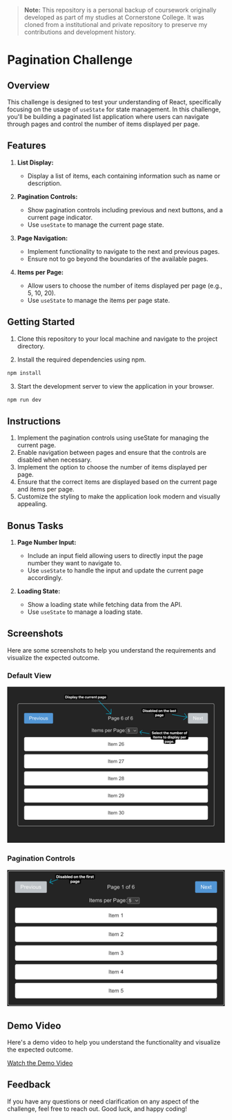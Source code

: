 > **Note:** This repository is a personal backup of coursework originally developed as part of my studies at Cornerstone College. It was cloned from a institutional and private repository to preserve my contributions and development history.

# Pagination Challenge

## Overview
This challenge is designed to test your understanding of React, specifically focusing on the usage of `useState` for state management. In this challenge, you'll be building a paginated list application where users can navigate through pages and control the number of items displayed per page.

## Features

1. **List Display:**
   - Display a list of items, each containing information such as name or description.

2. **Pagination Controls:**
   - Show pagination controls including previous and next buttons, and a current page indicator.
   - Use `useState` to manage the current page state.

3. **Page Navigation:**
   - Implement functionality to navigate to the next and previous pages.
   - Ensure not to go beyond the boundaries of the available pages.

4. **Items per Page:**
   - Allow users to choose the number of items displayed per page (e.g., 5, 10, 20).
   - Use `useState` to manage the items per page state.

## Getting Started

1. Clone this repository to your local machine and navigate to the project directory.

2. Install the required dependencies using npm.

```bash
npm install
```

3. Start the development server to view the application in your browser.

```bash
npm run dev
```

## Instructions

1. Implement the pagination controls using useState for managing the current page.
2. Enable navigation between pages and ensure that the controls are disabled when necessary.
3. Implement the option to choose the number of items displayed per page.
4. Ensure that the correct items are displayed based on the current page and items per page.
5. Customize the styling to make the application look modern and visually appealing.

## Bonus Tasks

1. **Page Number Input:**
   - Include an input field allowing users to directly input the page number they want to navigate to.
   - Use `useState` to handle the input and update the current page accordingly.

2. **Loading State:**
   - Show a loading state while fetching data from the API.
   - Use `useState` to manage a loading state.

## Screenshots

Here are some screenshots to help you understand the requirements and visualize the expected outcome.

### Default View

![Default View](public/ss1.png)

### Pagination Controls

![Pagination Controls](public/ss2.png)

## Demo Video

Here's a demo video to help you understand the functionality and visualize the expected outcome.

[Watch the Demo Video](https://youtu.be/86rOeSEZPAM)

## Feedback

If you have any questions or need clarification on any aspect of the challenge, feel free to reach out. Good luck, and happy coding!
